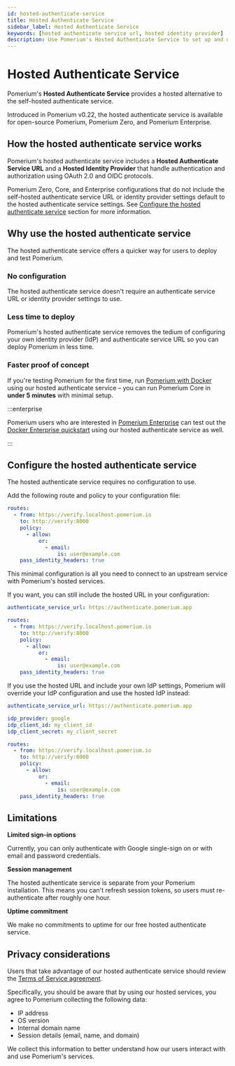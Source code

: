 ```yaml
---
id: hosted-authenticate-service
title: Hosted Authenticate Service
sidebar_label: Hosted Authenticate Service
keywords: [hosted authenticate service url, hosted identity provider]
description: Use Pomerium's Hosted Authenticate Service to set up and deploy Pomerium quickly.
---
```


# Hosted Authenticate Service

Pomerium's **Hosted Authenticate Service** provides a hosted alternative to the self-hosted authenticate service.

Introduced in Pomerium v0.22, the hosted authenticate service is available for open-source Pomerium, Pomerium Zero, and Pomerium Enterprise.

## How the hosted authenticate service works

Pomerium's hosted authenticate service includes a **Hosted Authenticate Service URL** and a **Hosted Identity Provider** that handle authentication and authorization using OAuth 2.0 and OIDC protocols.

Pomerium Zero, Core, and Enterprise configurations that do not include the self-hosted authenticate service URL or identity provider settings default to the hosted authenticate service settings. See [Configure the hosted authenticate service](#configure-the-hosted-authenticate-service) section for more information.

## Why use the hosted authenticate service

The hosted authenticate service offers a quicker way for users to deploy and test Pomerium.

### No configuration

The hosted authenticate service doesn't require an authenticate service URL or identity provider settings to use.

### Less time to deploy

Pomerium's hosted authenticate service removes the tedium of configuring your own identity provider (IdP) and authenticate service URL so you can deploy Pomerium in less time.

### Faster proof of concept

If you're testing Pomerium for the first time, run [Pomerium with Docker](/docs/core/quickstart) using our hosted authenticate service – you can run Pomerium Core in **under 5 minutes** with minimal setup.

:::enterprise

Pomerium users who are interested in [Pomerium Enterprise](https://www.pomerium.com/enterprise-sales/) can test out the [Docker Enterprise quickstart](/docs/deploy/enterprise/quickstart) using our hosted authenticate service as well.

:::

## Configure the hosted authenticate service

The hosted authenticate service requires no configuration to use.

Add the following route and policy to your configuration file:

```yaml title="pomerium-config.yaml"
routes:
  - from: https://verify.localhost.pomerium.io
    to: http://verify:8000
    policy:
      - allow:
          or:
            - email:
                is: user@example.com
    pass_identity_headers: true
```

This minimal configuration is all you need to connect to an upstream service with Pomerium's hosted services.

If you want, you can still include the hosted URL in your configuration:

```yaml title="pomerium-config.yaml"
authenticate_service_url: https://authenticate.pomerium.app

routes:
  - from: https://verify.localhost.pomerium.io
    to: http://verify:8000
    policy:
      - allow:
          or:
            - email:
                is: user@example.com
    pass_identity_headers: true
```

If you use the hosted URL and include your own IdP settings, Pomerium will override your IdP configuration and use the hosted IdP instead:

```yaml title="pomerium-config.yaml"
authenticate_service_url: https://authenticate.pomerium.app

idp_provider: google
idp_client_id: my_client_id
idp_client_secret: my_client_secret

routes:
  - from: https://verify.localhost.pomerium.io
    to: http://verify:8000
    policy:
      - allow:
          or:
            - email:
                is: user@example.com
    pass_identity_headers: true
```

## Limitations

**Limited sign-in options**

Currently, you can only authenticate with Google single-sign on or with email and password credentials.

**Session management**

The hosted authenticate service is separate from your Pomerium installation. This means you can't refresh session tokens, so users must re-authenticate after roughly one hour.

**Uptime commitment**

We make no commitments to uptime for our free hosted authenticate service.

## Privacy considerations

Users that take advantage of our hosted authenticate service should review the [Terms of Service agreement](https://www.pomerium.com/pomerium-zero-user-agreement/).

Specifically, you should be aware that by using our hosted services, you agree to Pomerium collecting the following data:

- IP address
- OS version
- Internal domain name
- Session details (email, name, and domain)

We collect this information to better understand how our users interact with and use Pomerium's services.
